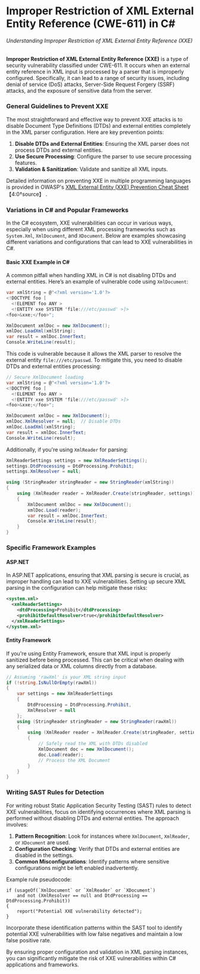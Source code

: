 # Improper Restriction of XML External Entity Reference (CWE-611) in C#

###### Understanding Improper Restriction of XML External Entity Reference (XXE)

**Improper Restriction of XML External Entity Reference (XXE)** is a type of security vulnerability classified under CWE-611. It occurs when an external entity reference in XML input is processed by a parser that is improperly configured. Specifically, it can lead to a range of security issues, including denial of service (DoS) attacks, Server-Side Request Forgery (SSRF) attacks, and the exposure of sensitive data from the server.

### General Guidelines to Prevent XXE

The most straightforward and effective way to prevent XXE attacks is to disable Document Type Definitions (DTDs) and external entities completely in the XML parser configuration. Here are key prevention points:

1. **Disable DTDs and External Entities**: Ensuring the XML parser does not process DTDs and external entities.
2. **Use Secure Processing**: Configure the parser to use secure processing features.
3. **Validation & Sanitization**: Validate and sanitize all XML inputs.

Detailed information on preventing XXE in multiple programming languages is provided in OWASP's [XML External Entity (XXE) Prevention Cheat Sheet](https://owasp.org/www-project-top-ten/OWASP_Top_Ten_2017/Top_10-2017_A4-XML_External_Entities_%28XXE%29)【4:0†source】      .

### Variations in C# and Popular Frameworks

In the C# ecosystem, XXE vulnerabilities can occur in various ways, especially when using different XML processing frameworks such as `System.Xml`, `XmlDocument`, and `XDocument`. Below are examples showcasing different variations and configurations that can lead to XXE vulnerabilities in C#.

#### Basic XXE Example in C#

A common pitfall when handling XML in C# is not disabling DTDs and external entities. Here’s an example of vulnerable code using `XmlDocument`:

```csharp
var xmlString = @"<?xml version='1.0'?>
<!DOCTYPE foo [
  <!ELEMENT foo ANY >
  <!ENTITY xxe SYSTEM 'file:///etc/passwd' >]>
<foo>&xxe;</foo>";

XmlDocument xmlDoc = new XmlDocument();
xmlDoc.LoadXml(xmlString);
var result = xmlDoc.InnerText;
Console.WriteLine(result);
```

This code is vulnerable because it allows the XML parser to resolve the external entity `file:///etc/passwd`. To mitigate this, you need to disable DTDs and external entities processing:

```csharp
// Secure XmlDocument loading
var xmlString = @"<?xml version='1.0'?>
<!DOCTYPE foo [
  <!ELEMENT foo ANY >
  <!ENTITY xxe SYSTEM 'file:///etc/passwd' >]>
<foo>&xxe;</foo>";

XmlDocument xmlDoc = new XmlDocument();
xmlDoc.XmlResolver = null;  // Disable DTDs
xmlDoc.LoadXml(xmlString);
var result = xmlDoc.InnerText;
Console.WriteLine(result);
```

Additionally, if you're using `XmlReader` for parsing:

```csharp
XmlReaderSettings settings = new XmlReaderSettings();
settings.DtdProcessing = DtdProcessing.Prohibit;
settings.XmlResolver = null;

using (StringReader stringReader = new StringReader(xmlString))
{
    using (XmlReader reader = XmlReader.Create(stringReader, settings))
    {
        XmlDocument xmlDoc = new XmlDocument();
        xmlDoc.Load(reader);
        var result = xmlDoc.InnerText;
        Console.WriteLine(result);
    }
}
```

### Specific Framework Examples

#### ASP.NET

In ASP.NET applications, ensuring that XML parsing is secure is crucial, as improper handling can lead to XXE vulnerabilities. Setting up secure XML parsing in the configuration can help mitigate these risks:

```xml
<system.xml>
  <xmlReaderSettings>
    <dtdProcessing>Prohibit</dtdProcessing>
    <prohibitDefaultResolver>true</prohibitDefaultResolver>
  </xmlReaderSettings>
</system.xml>
```

#### Entity Framework

If you're using Entity Framework, ensure that XML input is properly sanitized before being processed. This can be critical when dealing with any serialized data or XML columns directly from a database.

```csharp
// Assuming 'rawXml' is your XML string input
if (!string.IsNullOrEmpty(rawXml))
{
    var settings = new XmlReaderSettings
    {
        DtdProcessing = DtdProcessing.Prohibit,
        XmlResolver = null
    };
    using (StringReader stringReader = new StringReader(rawXml))
    {
        using (XmlReader reader = XmlReader.Create(stringReader, settings))
        {
            // Safely read the XML with DTDs disabled
            XmlDocument doc = new XmlDocument();
            doc.Load(reader);
            // Process the XML Document
        }
    }
}
```

### Writing SAST Rules for Detection

For writing robust Static Application Security Testing (SAST) rules to detect XXE vulnerabilities, focus on identifying occurrences where XML parsing is performed without disabling DTDs and external entities. The approach involves:

1. **Pattern Recognition**: Look for instances where `XmlDocument`, `XmlReader`, or `XDocument` are used.
2. **Configuration Checking**: Verify that DTDs and external entities are disabled in the settings.
3. **Common Misconfigurations**: Identify patterns where sensitive configurations might be left enabled inadvertently.

Example rule pseudocode:

```
if (usageOf(`XmlDocument` or `XmlReader` or `XDocument`)
    and not (XmlResolver == null and DtdProcessing == DtdProcessing.Prohibit))
{
    report("Potential XXE vulnerability detected");
}
```

Incorporate these identification patterns within the SAST tool to identify potential XXE vulnerabilities with low false negatives and maintain a low false positive rate.

By ensuring proper configuration and validation in XML parsing instances, you can significantly mitigate the risk of XXE vulnerabilities within C# applications and frameworks.